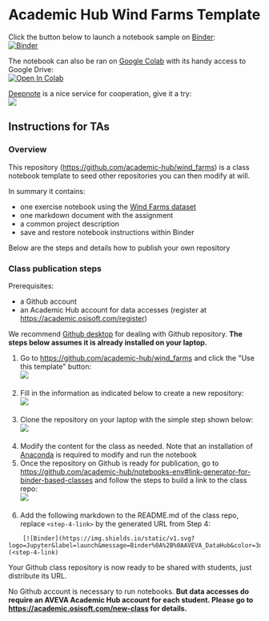 # Academic Hub Wind Farms Template

Click the button below to launch a notebook sample on [Binder](https://mybinder.org/):<br>
[![Binder](https://img.shields.io/static/v1.svg?logo=Jupyter&label=launch&message=Binder%0A%2B%0AAVEVA_DataHub&color=3d1152)](https://mybinder.org/v2/gh/academic-hub/notebooks-env/main?urlpath=git-pull%3Frepo%3Dhttps%253A%252F%252Fgithub.com%252Facademic-hub%252Fwind_farms%26urlpath%3Dtree%252Fwind_farms%252F%26branch%3Dmain)

The notebook can also be ran on [Google Colab](https://colab.research.google.com/) with its handy access to Google Drive:<br>
[![Open In Colab](https://colab.research.google.com/assets/colab-badge.svg)](https://colab.research.google.com/github/academic-hub/wind_farms/blob/main/Wind_Farm_Power_Prediction.ipynb)

[Deepnote](https://deepnote.com/) is a nice service for cooperation, give it a try:<br>
[<img src="https://deepnote.com/buttons/launch-in-deepnote-small.svg">](https://deepnote.com/launch?url=https%3A%2F%2Fgithub.com%2Facademic-hub%2Fwind_farms)

## Instructions for TAs

### Overview

This repository (https://github.com/academic-hub/wind_farms) is a class notebook template to seed other repositories you can then modify at will. 

In summary it contains:

* one exercise notebook using the [Wind Farms dataset](https://academic.osisoft.com/datasets)
* one markdown document with the assignment
* a common project description 
* save and restore notebook instructions within Binder

Below are the steps and details how to publish your own repository


### Class publication steps

Prerequisites:
* a Github account 
* an Academic Hub account for data accesses (register at https://academic.osisoft.com/register)

We recommend [Github desktop](https://desktop.github.com/) for dealing with Github repository. **The steps below assumes it is already installed on your laptop.**

1. Go to https://github.com/academic-hub/wind_farms and click the "Use this template" button:<br>![](https://academichub.blob.core.windows.net/hub/binder/hub-ta-binder-step1.png)<br><br>
2. Fill in the information as indicated below to create a new repository:<br>![](https://academichub.blob.core.windows.net/hub/binder/hub-ta-binder-step2.png)<br><br>
3. Clone the repository on your laptop with the simple step shown below:<br>![](https://academichub.blob.core.windows.net/hub/binder/hub-ta-binder-step3.png)<br><br>
4. Modify the content for the class as needed. Note that an installation of [Anaconda](https://repo.anaconda.com/archive/Anaconda3-5.3.1-Windows-x86_64.exe) is required to modify and run the notebook 
5. Once the repository on Github is ready for publication, go to https://github.com/academic-hub/notebooks-env#link-generator-for-binder-based-classes and follow the steps to build a link to the class repo:<br>![](https://academichub.blob.core.windows.net/hub/binder/hub-ta-binder-link-gen.png)<br><br>
5. Add the following markdown to the README.md of the class repo, replace `<step-4-link>` by the generated URL from Step 4:

```
    [![Binder](https://img.shields.io/static/v1.svg?logo=Jupyter&label=launch&message=Binder%0A%2B%0AAVEVA_DataHub&color=3d1152)](<step-4-link)
```

Your Github class repository is now ready to be shared with students, just distribute its URL. 

No Github account is necessary to run notebooks. **But data accesses do require an AVEVA Academic Hub account for each student. Please go to https://academic.osisoft.com/new-class for details.**


